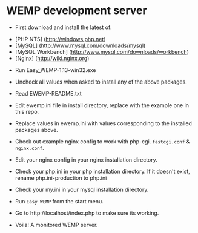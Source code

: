 # WEMP development server

- First download and install the latest of:

+ [PHP NTS] (http://windows.php.net)
+ [MySQL] (http://www.mysql.com/downloads/mysql)
+ [MySQL Workbench] (http://www.mysql.com/downloads/workbench)
+ [Nginx] (http://wiki.nginx.org)

- Run Easy_WEMP-1.13-win32.exe

- Uncheck all values when asked to install any of the above packages.

- Read EWEMP-README.txt

- Edit ewemp.ini file in install directory, replace with the example one in this repo.

- Replace values in ewemp.ini with values corresponding to the installed packages above.

- Check out example nginx config to work with php-cgi. `fastcgi.conf` & `nginx.conf`.

- Edit your nginx config in your nginx installation directory.

- Check your php.ini in your php installation directory. If it doesn't exist, rename php.ini-production to php.ini

- Check your my.ini in your mysql installation directory.

- Run `Easy WEMP` from the start menu.

- Go to http://localhost/index.php to make sure its working.

- Voila! A monitored WEMP server.